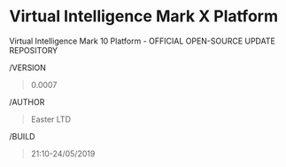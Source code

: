 # Virtual Intelligence Mark X Platform
Virtual Intelligence Mark 10 Platform - OFFICIAL OPEN-SOURCE UPDATE REPOSITORY

/VERSION 
>0.0007

/AUTHOR 
>Easter LTD

/BUILD 
>21:10-24/05/2019
